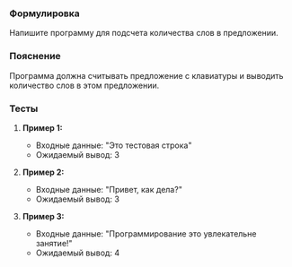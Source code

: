 
### Формулировка
Напишите программу для подсчета количества слов в предложении.

### Пояснение
Программа должна считывать предложение с клавиатуры и выводить количество слов в этом предложении.

### Тесты

1. **Пример 1:**
   - Входные данные: "Это тестовая строка"
   - Ожидаемый вывод: 3

2. **Пример 2:**
   - Входные данные: "Привет, как дела?"
   - Ожидаемый вывод: 3

3. **Пример 3:**
   - Входные данные: "Программирование это увлекательне занятие!"
   - Ожидаемый вывод: 4

